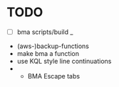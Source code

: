 # TODO

- [ ] bma scripts/build _
- (aws-)backup-functions
- make bma a function
- use KQL style line continuations
- - BMA Escape tabs

